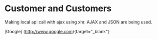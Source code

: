 # Customer and Customers 
Making local api call with ajax using xhr. AJAX and JSON are being used.





 [Google] (http://www.google.com){target="_blank"}



